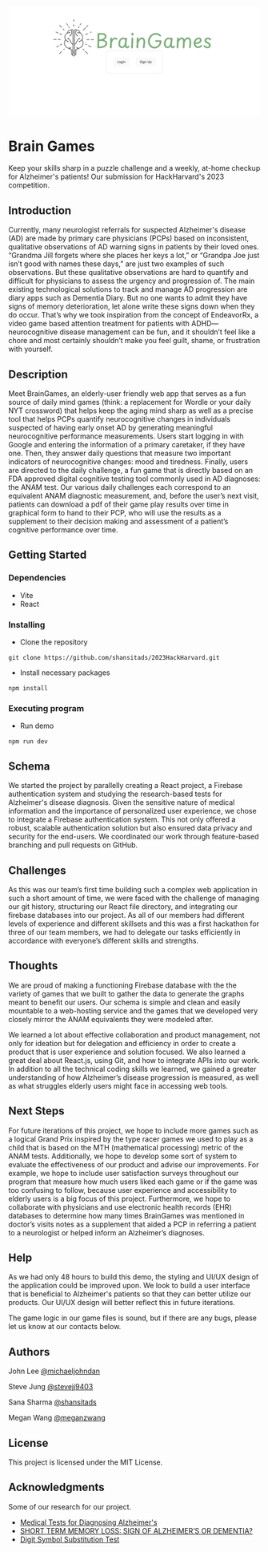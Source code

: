 ![alt text](https://github.com/shansitads/2023HackHarvard/blob/main/src/assets/LoginDemo.png)

# Brain Games

Keep your skills sharp in a puzzle challenge and a weekly, at-home checkup for Alzheimer's patients! Our submission for HackHarvard's 2023 competition.

## Introduction

Currently, many neurologist referrals for suspected Alzheimer's disease (AD) are made by primary care physicians (PCPs) based on inconsistent, qualitative observations of AD warning signs in patients by their loved ones. “Grandma Jill forgets where she places her keys a lot,” or “Grandpa Joe just isn’t good with names these days,” are just two examples of such observations. But these qualitative observations are hard to quantify and difficult for physicians to assess the urgency and progression of. The main existing technological solutions to track and manage AD progression are diary apps such as Dementia Diary. But no one wants to admit they have signs of memory deterioration, let alone write these signs down when they do occur. That’s why we took inspiration from the concept of EndeavorRx, a video game based attention treatment for patients with ADHD— neurocognitive disease management can be fun, and it shouldn’t feel like a chore and most certainly shouldn’t make you feel guilt, shame, or frustration with yourself. 

## Description

Meet BrainGames, an elderly-user friendly web app that serves as a fun source of daily mind games (think: a replacement for Wordle or your daily NYT crossword) that helps keep the aging mind sharp as well as a precise tool that helps PCPs quantify neurocognitive changes in individuals suspected of having early onset AD by generating meaningful neurocognitive performance measurements. Users start logging in with Google and entering the information of a primary caretaker, if they have one. Then, they answer daily questions that measure two important indicators of neurocognitive changes: mood and tiredness. Finally, users are directed to the daily challenge, a fun game that is directly based on an FDA approved digital cognitive testing tool commonly used in AD diagnoses: the ANAM test. Our various daily challenges each correspond to an equivalent ANAM diagnostic measurement, and, before the user’s next visit, patients can download a pdf of their game play results over time in graphical form to hand to their PCP, who will use the results as a supplement to their decision making and assessment of a patient’s cognitive performance over time. 

## Getting Started

### Dependencies

* Vite
* React

### Installing

* Clone the repository

```
git clone https://github.com/shansitads/2023HackHarvard.git
```
* Install necessary packages

```
npm install 
```

### Executing program

* Run demo

```
npm run dev
```

## Schema

We started the project by parallelly creating a React project, a Firebase authentication system and studying the research-based tests for Alzheimer's disease diagnosis. Given the sensitive nature of medical information and the importance of personalized user experience, we chose to integrate a Firebase authentication system. This not only offered a robust, scalable authentication solution but also ensured data privacy and security for the end-users. We coordinated our work through feature-based branching and pull requests on GitHub. 

## Challenges

As this was our team’s first time building such a complex web application in such a short amount of time, we were faced with the challenge of managing our git history, structuring our React file directory, and integrating our firebase databases into our project. As all of our members had different levels of experience and different skillsets and this was a first hackathon for three of our team members, we had to delegate our tasks efficiently in accordance with everyone’s different skills and strengths.

## Thoughts

We are proud of making a functioning Firebase database with the the variety of games that we built to gather the data to generate the graphs meant to benefit our users. Our schema is simple and clean and easily mountable to a web-hosting service and the games that we developed very closely mirror the ANAM equivalents they were modeled after.

We learned a lot about effective collaboration and product management, not only for ideation but for delegation and efficiency in order to create a product that is user experience and solution focused. We also learned a great deal about React.js, using Git, and how to integrate APIs into our work. In addition to all the technical coding skills we learned, we gained a greater understanding of how Alzheimer’s disease progression is measured, as well as what struggles elderly users might face in accessing web tools.  

## Next Steps

For future iterations of this project, we hope to include more games such as a logical Grand Prix inspired by the type racer games we used to play as a child that is based on the MTH (mathematical processing) metric of the ANAM tests. Additionally, we hope to develop some sort of system to evaluate the effectiveness of our product and advise our improvements. For example, we hope to include user satisfaction surveys throughout our program that measure how much users liked each game or if the game was too confusing to follow, because user experience and accessibility to elderly users is a big focus of this project. Furthermore,  we hope to collaborate with physicians and use electronic health records (EHR) databases to determine how many times BrainGames was mentioned in doctor’s visits notes as a supplement that aided a PCP in referring a patient to a neurologist or helped inform an Alzheimer’s diagnoses. 

## Help

As we had only 48 hours to build this demo, the styling and UI/UX design of the application could be improved upon. We look to build a user interface that is beneficial to Alzheimer's patients so that they can better utilize our products. Our UI/UX design will better reflect this in future iterations.

The game logic in our game files is sound, but if there are any bugs, please let us know at our contacts below.


## Authors



John Lee
[@michaeljohndan](https://github.com/michaeljohndan)

Steve Jung
[@stevejj9403](https://github.com/stevejj9403)

Sana Sharma 
[@shansitads](https://github.com/shansitads)

Megan Wang
[@meganzwang](meganzwang)




## License

This project is licensed under the MIT License.


## Acknowledgments

Some of our research for our project.
* [Medical Tests for Diagnosing Alzheimer's](https://www.alz.org/alzheimers-dementia/diagnosis/medical_tests#:~:text=health%20care%20professional.-,Cognitive%2C%20functional%20and%20behavorial%20tests,more%20time%20intensive%20and%20complex.m)
* [SHORT TERM MEMORY LOSS: SIGN OF ALZHEIMER’S OR DEMENTIA?](https://thekensingtonredondobeach.com/short-term-memory-loss-sign-of-alzheimers-or-dementia/#:~:text=In%20its%20early%20stages%2C%20Alzheimer%27s,term%20memory%20loss%2C%20or%20amnesia)
* [Digit Symbol Substitution Test](https://www.ncbi.nlm.nih.gov/pmc/articles/PMC6291255/#:~:text=The%20DSST%20is%20a%20paper,below%20a%20row%20of%20numbers)
